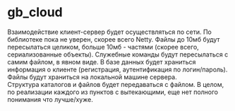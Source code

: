 # gb_cloud


Взаимодействие клиент-сервер будет осуществляться по сети. 
По библиотеке пока не уверен, скорее всего Netty.
Файлы до 10мб будут пересылаться целиком, больше 10мб - частями (скорее всего, сериализованные объекты). 
Служебные команды будут пересылаться с самим файлом, в явном виде.
В базе данных будет храниться информация о клиенте (регистрация, аутентификация по логин/пароль).
Файлы будут храниться на локальной машине сервера.  
Структура каталогов и файлов будет передаваться с файлом.
В целом, по реализации каждого из пунктов с вытекающими, еще нет полного понимания что лучше/хуже.
